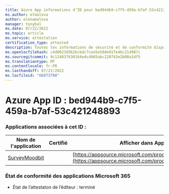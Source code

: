 ```yaml
---
title: Azure App informations d’ID pour bed944b9-c7f5-459a-b7af-53c421248893
ms.author: elmalova
author: elenamalova
manager: tonybal
ms.date: 07/22/2022
ms.topic: article
ms.service: attestation
certification_type: attested
description: Toutes les informations de sécurité et de conformité disponibles pour bed944b9-c7f5-459a-b7af-53c421248893.
ms.openlocfilehash: c4d0023d562bcbdc7cee5e59de91fe46c214987c
ms.sourcegitcommit: 9c114837630164e4c4965abc220743e2b08a1df5
ms.translationtype: MT
ms.contentlocale: fr-FR
ms.lasthandoff: 07/22/2022
ms.locfileid: "66973798"
---
```

# <a name="azure-app-id-bed944b9-c7f5-459a-b7af-53c421248893"></a>Azure App ID : bed944b9-c7f5-459a-b7af-53c421248893


### <a name="apps-associated-with-this-id"></a>Applications associées à cet ID :
| **Nom de l'application** | **Certifié** | **Afficher dans AppSource** |
|--------------|---------------|-----------------------|
| [SurveyMoodbit](../forward/WA200003925.md) |  | [https://appsource.microsoft.com/product/office/WA200003925](https://appsource.microsoft.com/product/office/WA200003925) |

### <a name="microsoft-365-app-compliance-status"></a>État de conformité des applications Microsoft 365
- État de l’attestaton de l’éditeur : terminé

